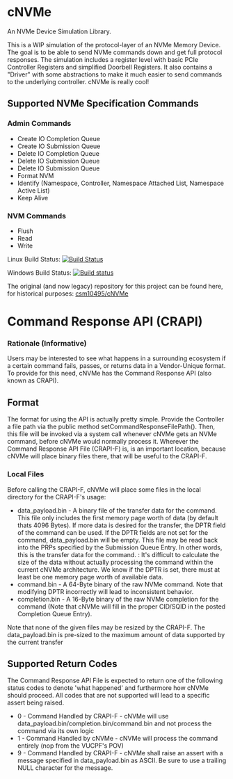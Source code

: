 # cNVMe
An NVMe Device Simulation Library.

This is a WIP simulation of the protocol-layer of an NVMe Memory Device. The goal is to be able to send NVMe commands down and get full protocol responses. The simulation includes a register level with basic PCIe Controller Registers and simplified Doorbell Registers. It also contains a "Driver" with some abstractions to make it much easier to send commands to the underlying controller. cNVMe is really cool!

## Supported NVMe Specification Commands
### Admin Commands
* Create IO Completion Queue
* Create IO Submission Queue
* Delete IO Completion Queue
* Delete IO Submission Queue
* Delete IO Submission Queue
* Format NVM
* Identify (Namespace, Controller, Namespace Attached List, Namespace Active List)
* Keep Alive

### NVM Commands
* Flush
* Read
* Write

Linux Build Status: [![Build Status](https://travis-ci.org/intel/cNVMe.svg?branch=master)](https://travis-ci.org/intel/cNVMe)

Windows Build Status: [![Build status](https://ci.appveyor.com/api/projects/status/svfanibbsfm94d4f/branch/master?svg=true)](https://ci.appveyor.com/project/csm10495/cnvme-v65dl/branch/master)

The original (and now legacy) repository for this project can be found here, for historical purposes: [csm10495/cNVMe](https://github.com/csm10495/cNVMe)

# Command Response API (CRAPI)
### Rationale (Informative)
Users may be interested to see what happens in a surrounding ecosystem if a certain command fails, passes, or returns data in a Vendor-Unique format. To provide for this need, cNVMe has the Command Response API (also known as CRAPI).

## Format
The format for using the API is actually pretty simple. Provide the Controller a file path via the public method setCommandResponseFilePath(). Then, this file will be invoked via a system call whenever cNVMe gets an NVMe command, before cNVMe would normally process it. Wherever the Command Response API File (CRAPI-F) is, is an important location, because cNVMe will place binary files there, that will be useful to the CRAPI-F. 

### Local Files
Before calling the CRAPI-F, cNVMe will place some files in the local directory for the CRAPI-F's usage:
- data_payload.bin - A binary file of the transfer data for the command. This file only includes the first memory page worth of data (by default thats 4096 Bytes). If more data is desired for the transfer, the DPTR field of the command can be used. If the DPTR fields are not set for the command, data_payload.bin will be empty. This file may be read back into the PRPs specified by the Submission Queue Entry. In other words, this is the transfer data for the command.
<Informative data_payload.bin Context> : It's difficult to calculate the size of the data without actually processing the command within the current cNVMe architecture. We know if the DPTR is set, there must at least be one memory page worth of available data.
- command.bin - A 64-Byte binary of the raw NVMe command. Note that modifying DPTR incorrectly will lead to inconsistent behavior.
- completion.bin - A 16-Byte binary of the raw NVMe completion for the command (Note that cNVMe will fill in the proper CID/SQID in the posted Completion Queue Entry).

Note that none of the given files may be resized by the CRAPI-F. The data_payload.bin is pre-sized to the maximum amount of data supported by the current transfer

## Supported Return Codes
The Command Response API File is expected to return one of the following status codes to denote 'what happened' and furthermore how cNVMe should proceed.
All codes that are not supported will lead to a specific assert being raised.
- 0 - Command Handled by CRAPI-F - cNVMe will use data_payload.bin/completion.bin/command.bin and not process the command via its own logic
- 1 - Command Handled by cNVMe - cNVMe will process the command entirely (nop from the VUCPF's POV)
- 9 - Command Handled by CRAPI-F - cNVMe shall raise an assert with a message specified in data_payload.bin as ASCII. Be sure to use a trailing NULL character for the message.
